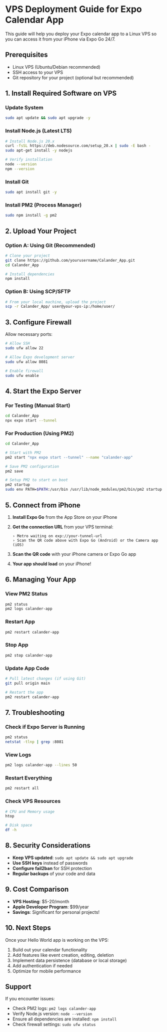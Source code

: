 # VPS Deployment Guide for Expo Calendar App

This guide will help you deploy your Expo calendar app to a Linux VPS so you can access it from your iPhone via Expo Go 24/7.

## Prerequisites

- Linux VPS (Ubuntu/Debian recommended)
- SSH access to your VPS
- Git repository for your project (optional but recommended)

## 1. Install Required Software on VPS

### Update System

```bash
sudo apt update && sudo apt upgrade -y
```

### Install Node.js (Latest LTS)

```bash
# Install Node.js 20.x
curl -fsSL https://deb.nodesource.com/setup_20.x | sudo -E bash -
sudo apt-get install -y nodejs

# Verify installation
node --version
npm --version
```

### Install Git

```bash
sudo apt install git -y
```

### Install PM2 (Process Manager)

```bash
sudo npm install -g pm2
```

## 2. Upload Your Project

### Option A: Using Git (Recommended)

```bash
# Clone your project
git clone https://github.com/yourusername/Calander_App.git
cd Calander_App

# Install dependencies
npm install
```

### Option B: Using SCP/SFTP

```bash
# From your local machine, upload the project
scp -r Calander_App/ user@your-vps-ip:/home/user/
```

## 3. Configure Firewall

Allow necessary ports:

```bash
# Allow SSH
sudo ufw allow 22

# Allow Expo development server
sudo ufw allow 8081

# Enable firewall
sudo ufw enable
```

## 4. Start the Expo Server

### For Testing (Manual Start)

```bash
cd Calander_App
npx expo start --tunnel
```

### For Production (Using PM2)

```bash
cd Calander_App

# Start with PM2
pm2 start "npx expo start --tunnel" --name "calander-app"

# Save PM2 configuration
pm2 save

# Setup PM2 to start on boot
pm2 startup
sudo env PATH=$PATH:/usr/bin /usr/lib/node_modules/pm2/bin/pm2 startup systemd -u $USER --hp $HOME
```

## 5. Connect from iPhone

1. **Install Expo Go** from the App Store on your iPhone

2. **Get the connection URL** from your VPS terminal:

   ```
   › Metro waiting on exp://your-tunnel-url
   › Scan the QR code above with Expo Go (Android) or the Camera app (iOS)
   ```

3. **Scan the QR code** with your iPhone camera or Expo Go app

4. **Your app should load** on your iPhone!

## 6. Managing Your App

### View PM2 Status

```bash
pm2 status
pm2 logs calander-app
```

### Restart App

```bash
pm2 restart calander-app
```

### Stop App

```bash
pm2 stop calander-app
```

### Update App Code

```bash
# Pull latest changes (if using Git)
git pull origin main

# Restart the app
pm2 restart calander-app
```

## 7. Troubleshooting

### Check if Expo Server is Running

```bash
pm2 status
netstat -tlnp | grep :8081
```

### View Logs

```bash
pm2 logs calander-app --lines 50
```

### Restart Everything

```bash
pm2 restart all
```

### Check VPS Resources

```bash
# CPU and Memory usage
htop

# Disk space
df -h
```

## 8. Security Considerations

- **Keep VPS updated**: `sudo apt update && sudo apt upgrade`
- **Use SSH keys** instead of passwords
- **Configure fail2ban** for SSH protection
- **Regular backups** of your code and data

## 9. Cost Comparison

- **VPS Hosting**: $5-20/month
- **Apple Developer Program**: $99/year
- **Savings**: Significant for personal projects!

## 10. Next Steps

Once your Hello World app is working on the VPS:

1. Build out your calendar functionality
2. Add features like event creation, editing, deletion
3. Implement data persistence (database or local storage)
4. Add authentication if needed
5. Optimize for mobile performance

## Support

If you encounter issues:

- Check PM2 logs: `pm2 logs calander-app`
- Verify Node.js version: `node --version`
- Ensure all dependencies are installed: `npm install`
- Check firewall settings: `sudo ufw status`
